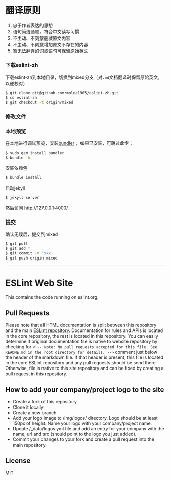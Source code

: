 # 翻译原则
1. 忠于作者表达的思想
2. 语句简洁通顺，符合中文读写习惯
3. 不主动、不刻意删减原文内容
4. 不主动、不刻意增加原文不存在的内容
5. 暂无法翻译的词或语句可保留原始英文

### 下载eslint-zh

下载eslint-zh到本地目录，切换到mixed分支（对`.md`文档翻译时保留原始英文，以便校对）

```bash
$ git clone git@github.com:molee1905/eslint-zh.git
$ cd eslint-zh
$ git checkout -t origin/mixed
```

### 修改文件

### 本地预览

在本地进行调试预览，安装[bundler][1] ，如果已安装，可跳过此步：
```bash
$ sudo gem install bundler
$ bundle -h
```
安装依赖包
```bash
$ bundle install
```
启动jekyll
```bash
$ jekyll server
```
然后访问 http://127.0.0.1:4000/

### 提交

确认无误后，提交到mixed
```bash
$ git pull
$ git add *
$ git commit -m 'xxx'
$ git push origin mixed
```

[1]: https://rubygems.org/gems/bundler

---

# ESLint Web Site

This contains the code running on eslint.org.

## Pull Requests

Please note that all HTML documentation is split between this repository and the main [ESLint repository](https://github.com/eslint/eslint). Documentation for rules and APIs is located in the core repository, the rest is located in this repository. You can easily determine if original documentation file is native to website repository by checking for `<!-- Note: No pull requests accepted for this file. See README.md in the root directory for details. -->` comment just below the header of the markdown file. If that header is present, this file is located in the core ESLint repository and any pull requests should be send there. Otherwise, file is native to this site repository and can be fixed by creating a pull request in this repository.

## How to add your company/project logo to the site

* Create a fork of this repository
* Clone it locally
* Create a new branch
* Add your logo image to /img/logos/ directory. Logo should be at least 150px of height. Name your logo with your company/project name.
* Update /_data/logos.yml file and add an entry for your company with the name, url and src (should point to the logo you just added).
* Commit your changes to your fork and create a pull request into the main repository.

## License

MIT
